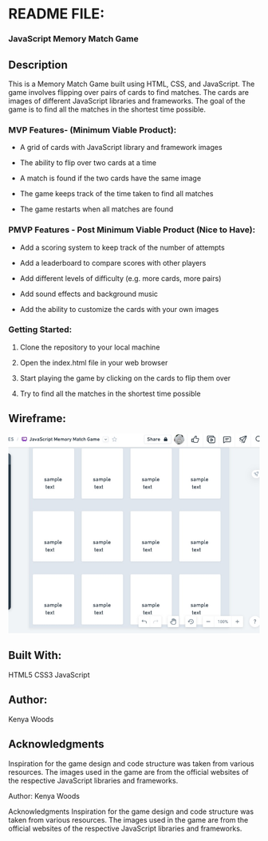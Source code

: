 # README FILE:

### JavaScript Memory Match Game

## Description

This is a Memory Match Game built using HTML, CSS, and JavaScript. The game involves flipping over pairs of cards to find matches.
The cards are images of different JavaScript libraries and frameworks. The goal of the game is to find all the matches in the shortest time possible.

### MVP Features- (Minimum Viable Product):

- A grid of cards with JavaScript library and framework images

- The ability to flip over two cards at a time

- A match is found if the two cards have the same image

- The game keeps track of the time taken to find all matches

- The game restarts when all matches are found

### PMVP Features - Post Minimum Viable Product (Nice to Have):

- Add a scoring system to keep track of the number of attempts

- Add a leaderboard to compare scores with other players

- Add different levels of difficulty (e.g. more cards, more pairs)

- Add sound effects and background music

- Add the ability to customize the cards with your own images

### Getting Started:

1. Clone the repository to your local machine

2. Open the index.html file in your web browser

3. Start playing the game by clicking on the cards to flip them over

4. Try to find all the matches in the shortest time possible

## Wireframe:

![JavaScript Memory Match Game wireframe](./Assets/wireframe.jpeg)

## Built With:

HTML5
CSS3
JavaScript

## Author:

Kenya Woods

## Acknowledgments

Inspiration for the game design and code structure was taken from various resources.
The images used in the game are from the official websites of the respective JavaScript libraries and frameworks.

Author:
Kenya Woods

Acknowledgments
Inspiration for the game design and code structure was taken from various resources.
The images used in the game are from the official websites of the respective JavaScript libraries and frameworks.
